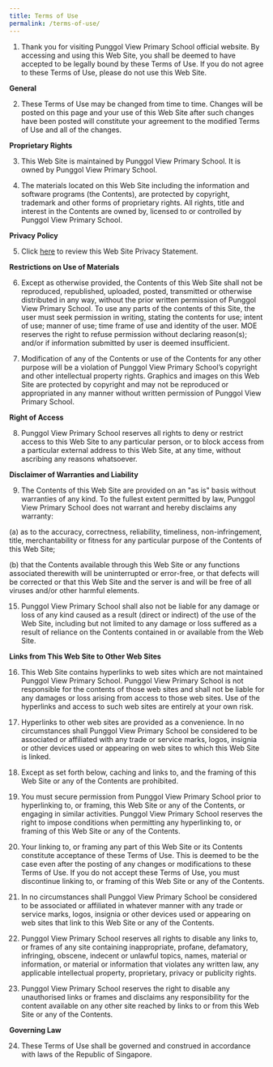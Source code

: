 ```yaml
---
title: Terms of Use
permalink: /terms-of-use/
---
```

1.  Thank you for visiting Punggol View Primary School official website. By accessing and using this Web Site, you shall be deemed to have accepted to be legally bound by these Terms of Use. If you do not agree to these Terms of Use, please do not use this Web Site.  
      
**General**  
    
2.  These Terms of Use may be changed from time to time. Changes will be posted on this page and your use of this Web Site after such changes have been posted will constitute your agreement to the modified Terms of Use and all of the changes.  
      
**Proprietary Rights**  
    
3.  This Web Site is maintained by Punggol View Primary School. It is owned by Punggol View Primary School.  
      
    
4.  The materials located on this Web Site including the information and software programs (the Contents), are protected by copyright, trademark and other forms of proprietary rights. All rights, title and interest in the Contents are owned by, licensed to or controlled by Punggol View Primary School.  
      
**Privacy Policy**  
    
5.  Click [here](/privacy/) to review this Web Site Privacy Statement.  

**Restrictions on Use of Materials**  
    
6.  Except as otherwise provided, the Contents of this Web Site shall not be reproduced, republished, uploaded, posted, transmitted or otherwise distributed in any way, without the prior written permission of Punggol View Primary School. To use any parts of the contents of this Site, the user must seek permission in writing, stating the contents for use; intent of use; manner of use; time frame of use and identity of the user. MOE reserves the right to refuse permission without declaring reason(s); and/or if information submitted by user is deemed insufficient.  
      
    
7.  Modification of any of the Contents or use of the Contents for any other purpose will be a violation of Punggol View Primary School’s copyright and other intellectual property rights. Graphics and images on this Web Site are protected by copyright and may not be reproduced or appropriated in any manner without written permission of Punggol View Primary School.  
      
**Right of Access**  
    
8.  Punggol View Primary School reserves all rights to deny or restrict access to this Web Site to any particular person, or to block access from a particular external address to this Web Site, at any time, without ascribing any reasons whatsoever.  
      
**Disclaimer of Warranties and Liability**  
    
9.  The Contents of this Web Site are provided on an "as is" basis without warranties of any kind. To the fullest extent permitted by law, Punggol View Primary School does not warrant and hereby disclaims any warranty:
  
(a) as to the accuracy, correctness, reliability, timeliness, non-infringement, title, merchantability or fitness for any particular purpose of the Contents of this Web Site;  
  
(b) that the Contents available through this Web Site or any functions associated therewith will be uninterrupted or error-free, or that defects will be corrected or that this Web Site and the server is and will be free of all viruses and/or other harmful elements.  
  
15.  Punggol View Primary School shall also not be liable for any damage or loss of any kind caused as a result (direct or indirect) of the use of the Web Site, including but not limited to any damage or loss suffered as a result of reliance on the Contents contained in or available from the Web Site.  
      
**Links from This Web Site to Other Web Sites**  
    
16.  This Web Site contains hyperlinks to web sites which are not maintained Punggol View Primary School. Punggol View Primary School is not responsible for the contents of those web sites and shall not be liable for any damages or loss arising from access to those web sites. Use of the hyperlinks and access to such web sites are entirely at your own risk.  
      
    
17.  Hyperlinks to other web sites are provided as a convenience. In no circumstances shall Punggol View Primary School be considered to be associated or affiliated with any trade or service marks, logos, insignia or other devices used or appearing on web sites to which this Web Site is linked.  
      
    
18.  Except as set forth below, caching and links to, and the framing of this Web Site or any of the Contents are prohibited.  
      
    
19.  You must secure permission from Punggol View Primary School prior to hyperlinking to, or framing, this Web Site or any of the Contents, or engaging in similar activities. Punggol View Primary School reserves the right to impose conditions when permitting any hyperlinking to, or framing of this Web Site or any of the Contents.  
      
    
20.  Your linking to, or framing any part of this Web Site or its Contents constitute acceptance of these Terms of Use. This is deemed to be the case even after the posting of any changes or modifications to these Terms of Use. If you do not accept these Terms of Use, you must discontinue linking to, or framing of this Web Site or any of the Contents.  
      
    
21.  In no circumstances shall Punggol View Primary School be considered to be associated or affiliated in whatever manner with any trade or service marks, logos, insignia or other devices used or appearing on web sites that link to this Web Site or any of the Contents.  
      
    
22.  Punggol View Primary School reserves all rights to disable any links to, or frames of any site containing inappropriate, profane, defamatory, infringing, obscene, indecent or unlawful topics, names, material or information, or material or information that violates any written law, any applicable intellectual property, proprietary, privacy or publicity rights.  
      
    
23.  Punggol View Primary School reserves the right to disable any unauthorised links or frames and disclaims any responsibility for the content available on any other site reached by links to or from this Web Site or any of the Contents.  
      
**Governing Law**  
    
24.  These Terms of Use shall be governed and construed in accordance with laws of the Republic of Singapore.